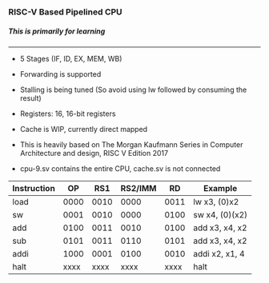 ### RISC-V Based Pipelined CPU
##### This is primarily for learning

------------
- 5 Stages (IF, ID, EX, MEM, WB)

- Forwarding is supported

- Stalling is being tuned (So avoid using lw followed by consuming the result)

- Registers: 16, 16-bit registers

- Cache is WIP, currently direct mapped

- This is heavily based on The Morgan Kaufmann Series in Computer Architecture and design, RISC V Edition 2017

- cpu-9.sv contains the entire CPU, cache.sv is not connected 

| Instruction  |OP  |RS1   |RS2/IMM   |RD   |Example   |
| ------------ | ------------ | ------------ | ------------ | ------------ | ------------ |
|load   |0000   |0010   |0000 |0011  |lw x3, (0)x2   |
|sw   |0001   |0010   |0000   |0100   |sw x4, (0)(x2)   |
|add  |0100   |0011   |0010   |0100   |add x3, x4, x2   |
|sub   |0101   |0011   |0110   |0101   |add x3, x4, x2   |
|addi   |1000   |0001   |0100   |0010   |addi x2, x1, 4   |
|halt   |xxxx   |xxxx   |xxxx   |xxxx   |halt   |


